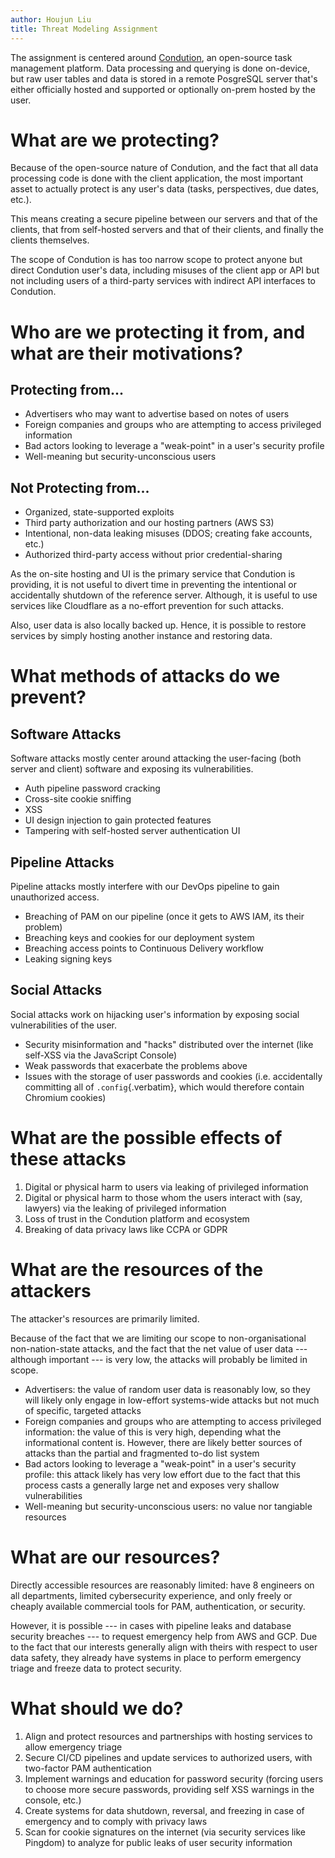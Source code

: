 ```yaml
---
author: Houjun Liu
title: Threat Modeling Assignment
---
```


The assignment is centered around
[Condution](https://www.condution.com/), an open-source task management
platform. Data processing and querying is done on-device, but raw user
tables and data is stored in a remote PosgreSQL server that\'s either
officially hosted and supported or optionally on-prem hosted by the
user.

# What are we protecting?

Because of the open-source nature of Condution, and the fact that all
data processing code is done with the client application, the most
important asset to actually protect is any user\'s data (tasks,
perspectives, due dates, etc.).

This means creating a secure pipeline between our servers and that of
the clients, that from self-hosted servers and that of their clients,
and finally the clients themselves.

The scope of Condution is has too narrow scope to protect anyone but
direct Condution user\'s data, including misuses of the client app or
API but not including users of a third-party services with indirect API
interfaces to Condution.

# Who are we protecting it from, and what are their motivations?

## Protecting from...

-   Advertisers who may want to advertise based on notes of users
-   Foreign companies and groups who are attempting to access privileged
    information
-   Bad actors looking to leverage a \"weak-point\" in a user\'s
    security profile
-   Well-meaning but security-unconscious users

## Not Protecting from...

-   Organized, state-supported exploits
-   Third party authorization and our hosting partners (AWS S3)
-   Intentional, non-data leaking misuses (DDOS; creating fake accounts,
    etc.)
-   Authorized third-party access without prior credential-sharing

As the on-site hosting and UI is the primary service that Condution is
providing, it is not useful to divert time in preventing the intentional
or accidentally shutdown of the reference server. Although, it is useful
to use services like Cloudflare as a no-effort prevention for such
attacks.

Also, user data is also locally backed up. Hence, it is possible to
restore services by simply hosting another instance and restoring data.

# What methods of attacks do we prevent?

## Software Attacks

Software attacks mostly center around attacking the user-facing (both
server and client) software and exposing its vulnerabilities.

-   Auth pipeline password cracking
-   Cross-site cookie sniffing
-   XSS
-   UI design injection to gain protected features
-   Tampering with self-hosted server authentication UI

## Pipeline Attacks

Pipeline attacks mostly interfere with our DevOps pipeline to gain
unauthorized access.

-   Breaching of PAM on our pipeline (once it gets to AWS IAM, its their
    problem)
-   Breaching keys and cookies for our deployment system
-   Breaching access points to Continuous Delivery workflow
-   Leaking signing keys

## Social Attacks

Social attacks work on hijacking user\'s information by exposing social
vulnerabilities of the user.

-   Security misinformation and \"hacks\" distributed over the internet
    (like self-XSS via the JavaScript Console)
-   Weak passwords that exacerbate the problems above
-   Issues with the storage of user passwords and cookies (i.e.
    accidentally committing all of `.config`{.verbatim}, which would
    therefore contain Chromium cookies)

# What are the possible effects of these attacks

1.  Digital or physical harm to users via leaking of privileged
    information
2.  Digital or physical harm to those whom the users interact with (say,
    lawyers) via the leaking of privileged information
3.  Loss of trust in the Condution platform and ecosystem
4.  Breaking of data privacy laws like CCPA or GDPR

# What are the resources of the attackers

The attacker\'s resources are primarily limited.

Because of the fact that we are limiting our scope to non-organisational
non-nation-state attacks, and the fact that the net value of user data
--- although important --- is very low, the attacks will probably be
limited in scope.

-   Advertisers: the value of random user data is reasonably low, so
    they will likely only engage in low-effort systems-wide attacks but
    not much of specific, targeted attacks
-   Foreign companies and groups who are attempting to access privileged
    information: the value of this is very high, depending what the
    informational content is. However, there are likely better sources
    of attacks than the partial and fragmented to-do list system
-   Bad actors looking to leverage a \"weak-point\" in a user\'s
    security profile: this attack likely has very low effort due to the
    fact that this process casts a generally large net and exposes very
    shallow vulnerabilities
-   Well-meaning but security-unconscious users: no value nor tangiable
    resources

# What are our resources?

Directly accessible resources are reasonably limited: have 8 engineers
on all departments, limited cybersecurity experience, and only freely or
cheaply available commercial tools for PAM, authentication, or security.

However, it is possible --- in cases with pipeline leaks and database
security breaches --- to request emergency help from AWS and GCP. Due to
the fact that our interests generally align with theirs with respect to
user data safety, they already have systems in place to perform
emergency triage and freeze data to protect security.

# What should we do?

1.  Align and protect resources and partnerships with hosting services
    to allow emergency triage
2.  Secure CI/CD pipelines and update services to authorized users, with
    two-factor PAM authentication
3.  Implement warnings and education for password security (forcing
    users to choose more secure passwords, providing self XSS warnings
    in the console, etc.)
4.  Create systems for data shutdown, reversal, and freezing in case of
    emergency and to comply with privacy laws
5.  Scan for cookie signatures on the internet (via security services
    like Pingdom) to analyze for public leaks of user security
    information
